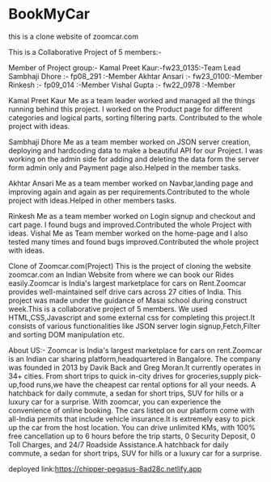 # BookMyCar

this is a clone website of zoomcar.com


This is a Collaborative Project of 5 members:-

Member of Project group:-
Kamal Preet Kaur:-fw23_0135:-Team Lead
Sambhaji   Dhore :- fp08_291 :-Member
Akhtar Ansari      :-  fw23_0100:-Member
Rinkesh              :-  fp09_014   :-Member
Vishal  Gupta     :-   fw22_0978 :-Member

Kamal Preet Kaur Me as a team leader worked and managed all the things running behind this project. I worked on the Product page for different categories and logical parts, sorting filtering parts. Contributed to the whole project with ideas.

Sambhaji  Dhore Me as a team member worked on JSON server creation, deploying and hardcoding data to make a beautiful API for our Project. I was working on the admin side for adding and deleting the data form the server form admin only and Payment page also.Helped in the member tasks.

Akhtar Ansari Me as a team member worked on Navbar,landing page and improving again and again as per requirements.Contributed to the whole project with ideas.Helped in other members tasks.

Rinkesh  Me as a team member worked on Login signup and checkout and cart page. I found bugs and improved.Contributed the whole Project with ideas.
Vishal Me as Team member worked on the home-page and I also tested many times and found bugs improved.Contributed the whole project with ideas. 


Clone of Zoomcar.com(Project)
This is the project of cloning the website zoomcar.com an Indian Website from where we can book our Rides easily.Zoomcar is India's largest marketplace for cars on Rent.Zoomcar provides well-maintained self drive cars across 27 cities of India. This project was made under the guidance of Masai school during construct week.This is a collaborative project of 5 members. We used HTML,CSS,Javascript and some external css for completing this project.It consists of various functionalities like JSON server login signup,Fetch,Filter and sorting DOM manipulation etc.


About US:-
Zoomcar is India's largest marketplace for cars on rent.Zoomcar is an Indian car sharing platform,headquartered in Bangalore. The company was founded in 2013 by Davik Back and Greg Moran.It currently operates in 34+ cities. From short trips to quick in-city drives for groceries,supply pick-up,food runs,we have the cheapest car rental options for all your needs. A hatchback for daily commute, a sedan for short trips, SUV for hills or a luxury car for a surprise. With zoomcar, you can experience the convenience of online booking. The cars listed on our platform come with all-India permits that include vehicle insurance.It is extremely easy to pick up the car from the host location. You can drive unlimited KMs, with 100% free cancellation up to 6 hours before the trip starts, 0 Security Deposit, 0 Toll Charges, and 24/7 Roadside Assistance.A hatchback for daily commute, a sedan for short trips, SUV for hills or a luxury car for a surprise.

deployed link:https://chipper-pegasus-8ad28c.netlify.app

